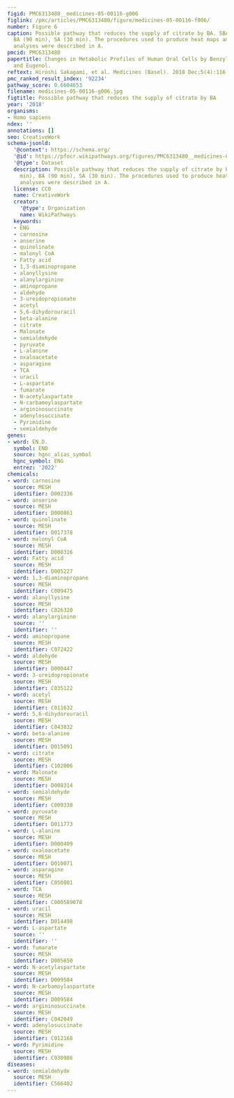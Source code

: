 ```yaml
---
figid: PMC6313480__medicines-05-00116-g006
figlink: /pmc/articles/PMC6313480/figure/medicines-05-00116-f006/
number: Figure 6
caption: Possible pathway that reduces the supply of citrate by BA. SBA (60 min),
  BA (90 min), SA (30 min). The procedures used to produce heat maps and statistical
  analyses were described in A.
pmcid: PMC6313480
papertitle: Changes in Metabolic Profiles of Human Oral Cells by Benzylidene Ascorbates
  and Eugenol.
reftext: Hiroshi Sakagami, et al. Medicines (Basel). 2018 Dec;5(4):116.
pmc_ranked_result_index: '92234'
pathway_score: 0.6604653
filename: medicines-05-00116-g006.jpg
figtitle: Possible pathway that reduces the supply of citrate by BA
year: '2018'
organisms:
- Homo sapiens
ndex: ''
annotations: []
seo: CreativeWork
schema-jsonld:
  '@context': https://schema.org/
  '@id': https://pfocr.wikipathways.org/figures/PMC6313480__medicines-05-00116-g006.html
  '@type': Dataset
  description: Possible pathway that reduces the supply of citrate by BA. SBA (60
    min), BA (90 min), SA (30 min). The procedures used to produce heat maps and statistical
    analyses were described in A.
  license: CC0
  name: CreativeWork
  creator:
    '@type': Organization
    name: WikiPathways
  keywords:
  - ENG
  - carnosine
  - anserine
  - quinolinate
  - malonyl CoA
  - Fatty acid
  - 1,3-diaminopropane
  - alanyllysine
  - alanylarginine
  - aminopropane
  - aldehyde
  - 3-ureidopropionate
  - acetyl
  - 5,6-dihydorouracil
  - beta-alanine
  - citrate
  - Malonate
  - semialdehyde
  - pyruvate
  - L-alanine
  - oxaloacetate
  - asparagine
  - TCA
  - uracil
  - L-aspartate
  - fumarate
  - N-acetylaspartate
  - N-carbamoylaspartate
  - argininosuccinate
  - adenylosuccinate
  - Pyrimidine
  - semialdehyde
genes:
- word: EN.D.
  symbol: END
  source: hgnc_alias_symbol
  hgnc_symbol: ENG
  entrez: '2022'
chemicals:
- word: carnosine
  source: MESH
  identifier: D002336
- word: anserine
  source: MESH
  identifier: D000861
- word: quinolinate
  source: MESH
  identifier: D017378
- word: malonyl CoA
  source: MESH
  identifier: D008316
- word: Fatty acid
  source: MESH
  identifier: D005227
- word: 1,3-diaminopropane
  source: MESH
  identifier: C009475
- word: alanyllysine
  source: MESH
  identifier: C026320
- word: alanylarginine
  source: ''
  identifier: ''
- word: aminopropane
  source: MESH
  identifier: C072422
- word: aldehyde
  source: MESH
  identifier: D000447
- word: 3-ureidopropionate
  source: MESH
  identifier: C035122
- word: acetyl
  source: MESH
  identifier: C011632
- word: 5,6-dihydorouracil
  source: MESH
  identifier: C043832
- word: beta-alanine
  source: MESH
  identifier: D015091
- word: citrate
  source: MESH
  identifier: C102006
- word: Malonate
  source: MESH
  identifier: D008314
- word: semialdehyde
  source: MESH
  identifier: C009338
- word: pyruvate
  source: MESH
  identifier: D011773
- word: L-alanine
  source: MESH
  identifier: D000409
- word: oxaloacetate
  source: MESH
  identifier: D010071
- word: asparagine
  source: MESH
  identifier: C050801
- word: TCA
  source: MESH
  identifier: C000589078
- word: uracil
  source: MESH
  identifier: D014498
- word: L-aspartate
  source: ''
  identifier: ''
- word: fumarate
  source: MESH
  identifier: D005650
- word: N-acetylaspartate
  source: MESH
  identifier: D009584
- word: N-carbamoylaspartate
  source: MESH
  identifier: D009584
- word: argininosuccinate
  source: MESH
  identifier: C042049
- word: adenylosuccinate
  source: MESH
  identifier: C012168
- word: Pyrimidine
  source: MESH
  identifier: C030986
diseases:
- word: semialdehyde
  source: MESH
  identifier: C566402
---
```

